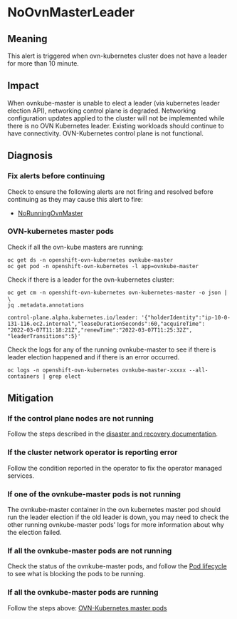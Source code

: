 # NoOvnMasterLeader

## Meaning

This alert is triggered when ovn-kubernetes cluster does not have a
leader for more than 10 minute.

## Impact

When ovnkube-master is unable to elect a leader (via kubernetes leader
election API), networking control plane is degraded.
Networking configuration updates applied to the cluster will not be
implemented while there is no OVN Kubernetes leader.
Existing workloads should continue to have connectivity.
OVN-Kubernetes control plane is not functional.

## Diagnosis

### Fix alerts before continuing

Check to ensure the following alerts are not firing and resolved before
continuing as they may cause this alert to fire:

- [NoRunningOvnMaster](./NoRunningOvnMaster.md)

### OVN-kubernetes master pods

Check if all the ovn-kube masters are running:

    oc get ds -n openshift-ovn-kubernetes ovnkube-master
    oc get pod -n openshift-ovn-kubernetes -l app=ovnkube-master

Check if there is a leader for the ovn-kubernetes cluster:

    oc get cm -n openshift-ovn-kubernetes ovn-kubernetes-master -o json | \
    jq .metadata.annotations

    control-plane.alpha.kubernetes.io/leader: '{"holderIdentity":"ip-10-0-
    131-116.ec2.internal","leaseDurationSeconds":60,"acquireTime":
    "2022-03-07T11:18:21Z","renewTime":"2022-03-07T11:25:32Z",
    "leaderTransitions":5}'

Check the logs for any of the running ovnkube-master to see if there is
leader election happened and if there is an error occurred.

    oc logs -n openshift-ovn-kubernetes ovnkube-master-xxxxx --all-containers | grep elect

## Mitigation

### If the control plane nodes are not running

Follow the steps described in the [disaster and recovery documentation][dr_doc].

### If the cluster network operator is reporting error

Follow the condition reported in the operator to fix the operator managed services.

### If one of the ovnkube-master pods is not running

The ovnkube-master container in the ovn kubernetes master pod should run the
leader election if the old leader is down, you may need to check the other
running ovnkube-master pods' logs for more information about why the election
failed.

### If all the ovnkube-master pods are not running

Check the status of the ovnkube-master pods, and follow the
[Pod lifecycle][Pod lifecycle] to see what is blocking the pods to be running.

### If all the ovnkube-master pods are running

Follow the steps above: [OVN-Kubernetes master pods](#ovn-kubernetes-master-pods)

[Pod lifecycle]: https://kubernetes.io/docs/concepts/workloads/pods/pod-lifecycle/
[dr_doc]: https://docs.openshift.com/container-platform/latest/backup_and_restore/control_plane_backup_and_restore/disaster_recovery/about-disaster-recovery.html
